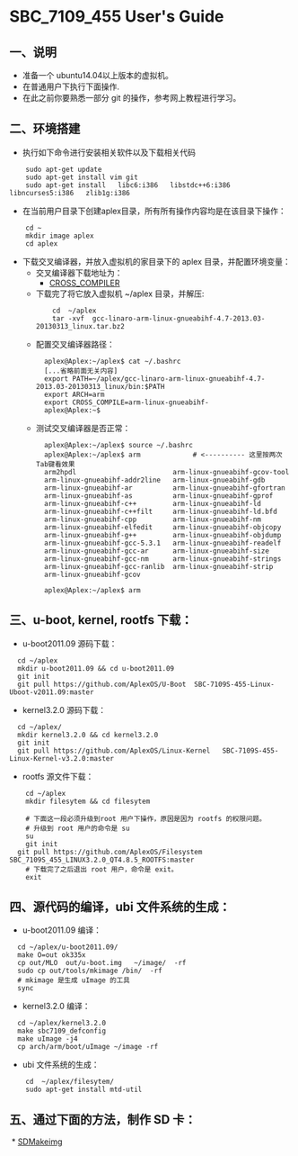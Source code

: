 # SBC_7109_455 User's Guide

## 一、说明

* 准备一个 ubuntu14.04以上版本的虚拟机。
* 在普通用户下执行下面操作.
* 在此之前你要熟悉一部分 git 的操作，参考网上教程进行学习。

## 二、环境搭建

* 执行如下命令进行安装相关软件以及下载相关代码
```shell
    sudo apt-get update
    sudo apt-get install vim git
    sudo apt-get install   libc6:i386   libstdc++6:i386   libncurses5:i386   zlib1g:i386
```
* 在当前用户目录下创建aplex目录，所有所有操作内容均是在该目录下操作：
```shell
    cd ~
    mkdir image aplex
    cd aplex
```
* 下载交叉编译器，并放入虚拟机的家目录下的 aplex 目录，并配置环境变量：
  * 交叉编译器下载地址为：
	* [CROSS_COMPILER](https://launchpad.net/linaro-toolchain-binaries/trunk/2013.03/+download/gcc-linaro-arm-linux-gnueabihf-4.7-2013.03-20130313_linux.tar.bz2)
  * 下载完了将它放入虚拟机 ~/aplex 目录，并解压:
	```shell
        cd  ~/aplex
        tar -xvf  gcc-linaro-arm-linux-gnueabihf-4.7-2013.03-20130313_linux.tar.bz2
	```
  * 配置交叉编译器路径：
    ```shell
      aplex@Aplex:~/aplex$ cat ~/.bashrc
      [...省略前面无关内容]
      export PATH=~/aplex/gcc-linaro-arm-linux-gnueabihf-4.7-2013.03-20130313_linux/bin:$PATH
      export ARCH=arm
      export CROSS_COMPILE=arm-linux-gnueabihf-
      aplex@Aplex:~$
    ```
  * 测试交叉编译器是否正常：
    ```shell
      aplex@Aplex:~/aplex$ source ~/.bashrc
      aplex@Aplex:~/aplex$ arm             # <---------- 这里按两次Tab键看效果
      arm2hpdl                        arm-linux-gnueabihf-gcov-tool
      arm-linux-gnueabihf-addr2line   arm-linux-gnueabihf-gdb
      arm-linux-gnueabihf-ar          arm-linux-gnueabihf-gfortran
      arm-linux-gnueabihf-as          arm-linux-gnueabihf-gprof
      arm-linux-gnueabihf-c++         arm-linux-gnueabihf-ld
      arm-linux-gnueabihf-c++filt     arm-linux-gnueabihf-ld.bfd
      arm-linux-gnueabihf-cpp         arm-linux-gnueabihf-nm
      arm-linux-gnueabihf-elfedit     arm-linux-gnueabihf-objcopy
      arm-linux-gnueabihf-g++         arm-linux-gnueabihf-objdump
      arm-linux-gnueabihf-gcc-5.3.1   arm-linux-gnueabihf-readelf
      arm-linux-gnueabihf-gcc-ar      arm-linux-gnueabihf-size
      arm-linux-gnueabihf-gcc-nm      arm-linux-gnueabihf-strings
      arm-linux-gnueabihf-gcc-ranlib  arm-linux-gnueabihf-strip
      arm-linux-gnueabihf-gcov

      aplex@Aplex:~/aplex$ arm
    ```

## 三、u-boot, kernel, rootfs  下载：
  * u-boot2011.09 源码下载：
  ```shell
    cd ~/aplex
    mkdir u-boot2011.09 && cd u-boot2011.09
    git init
    git pull https://github.com/AplexOS/U-Boot  SBC-7109S-455-Linux-Uboot-v2011.09:master
  ```
  * kernel3.2.0 源码下载：
  ```shell
    cd ~/aplex/
    mkdir kernel3.2.0 && cd kernel3.2.0
    git init
    git pull https://github.com/AplexOS/Linux-Kernel   SBC-7109S-455-Linux-Kernel-v3.2.0:master
  ```
  * rootfs 源文件下载：
  ```shell
	  cd ~/aplex
	  mkdir filesytem && cd filesytem
  ```
  ```shell
	  # 下面这一段必须升级到root 用户下操作，原因是因为 rootfs 的权限问题。
	  # 升级到 root 用户的命令是 su
	  su
	  git init
    git pull https://github.com/AplexOS/Filesystem   SBC_7109S_455_LINUX3.2.0_QT4.8.5_ROOTFS:master
	  # 下载完了之后退出 root 用户，命令是 exit。
	  exit
  ```

## 四、源代码的编译，ubi 文件系统的生成：
  * u-boot2011.09 编译：
  ```shell
    cd ~/aplex/u-boot2011.09/
    make O=out ok335x
    cp out/MLO  out/u-boot.img   ~/image/  -rf
    sudo cp out/tools/mkimage /bin/  -rf
    # mkimage 是生成 uImage 的工具
    sync
  ```
  * kernel3.2.0 编译：
  ```shell
    cd ~/aplex/kernel3.2.0  
    make sbc7109_defconfig
    make uImage -j4
    cp arch/arm/boot/uImage ~/image -rf
  ```
  * ubi 文件系统的生成：
  ```shell
	  cd  ~/aplex/filesytem/
	  sudo apt-get install mtd-util
  ```

## 五、通过下面的方法，制作 SD 卡：
  *  [SDMakeimg](MakeSDimg.md)

